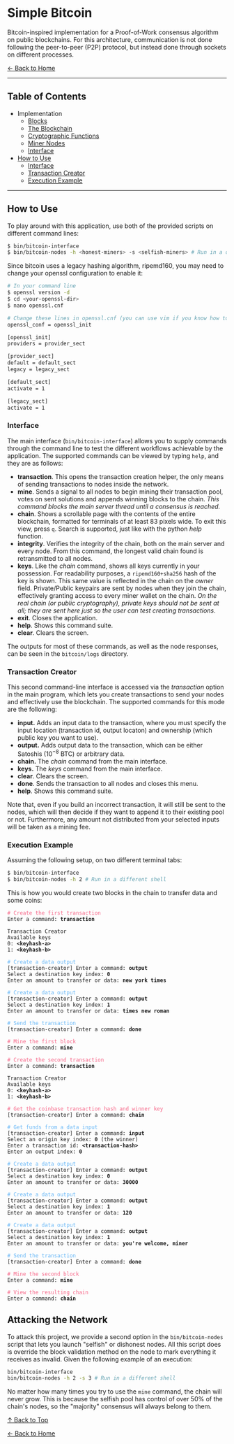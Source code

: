 # Simple Bitcoin

Bitcoin-inspired implementation for a Proof-of-Work consensus algorithm on public blockchains. For this architecture, communication is not done following the peer-to-peer (P2P) protocol, but instead done through sockets on different processes.

[← Back to Home](../README.md)

---

## Table of Contents
- Implementation
    - [Blocks](doc/blocks.md)
    - [The Blockchain](doc/blockchain.md)
    - [Cryptographic Functions](doc/crypto.md)
    - [Miner Nodes](doc/nodes.md)
    - [Interface](doc/server.md)
- [How to Use](#how-to-use)
    - [Interface](#interface)
    - [Transaction Creator](#transaction-creator)
    - [Execution Example](#execution-example)

---

## How to Use

To play around with this application, use both of the provided scripts on different command lines:
```sh
$ bin/bitcoin-interface
$ bin/bitcoin-nodes -h <honest-miners> -s <selfish-miners> # Run in a different shell
```

Since bitcoin uses a legacy hashing algorithm, ripemd160, you may need to change your openssl configuration to enable it:
```sh
# In your command line
$ openssl version -d
$ cd <your-openssl-dir>
$ nano openssl.cnf

# Change these lines in openssl.cnf (you can use vim if you know how to exit)
openssl_conf = openssl_init

[openssl_init]
providers = provider_sect

[provider_sect]
default = default_sect
legacy = legacy_sect

[default_sect]
activate = 1

[legacy_sect]
activate = 1
```
### Interface
The main interface (`bin/bitcoin-interface`) allows you to supply commands through the command line to test the different workflows achievable by the application. The supported commands can be viewed by typing `help`, and they are as follows:
- **transaction**. This opens the transaction creation helper, the only means of sending transactions to nodes inside the network.
- **mine**. Sends a signal to all nodes to begin mining their transaction pool, votes on sent solutions and appends winning blocks to the chain. *This command blocks the main server thread until a consensus is reached.*
- **chain**. Shows a scrollable page with the contents of the entire blockchain, formatted for terminals of at least 83 pixels wide. To exit this view, press `q`. Search is supported, just like with the python *help* function.
- **integrity**. Verifies the integrity of the chain, both on the main server and every node. From this command, the longest valid chain found is retransmitted to all nodes.
- **keys**. Like the *chain* command, shows all keys currently in your possession. For readability purposes, a `ripemd160+sha256` hash of the key is shown. This same value is reflected in the chain on the *owner* field. Private/Public keypairs are sent by nodes when they join the chain, effectively granting access to every miner wallet on the chain. *On the real chain (or public cryptography), private keys should not be sent at all; they are sent here just so the user can test creating transactions*.
- **exit**. Closes the application.
- **help**. Shows this command suite.
- **clear**. Clears the screen.

The outputs for most of these commands, as well as the node responses, can be seen in the `bitcoin/logs` directory.

### Transaction Creator
This second command-line interface is accessed via the *transaction* option in the main program, which lets you create transactions to send your nodes and effectively use the blockchain. The supported commands for this mode are the following:
- **input.** Adds an input data to the transaction, where you must specify the input location (transaction id, output locaton) and ownership (which public key you want to use).
- **output.** Adds output data to the transaction, which can be either Satoshis ($10^{-8}$ BTC) or arbitrary data.
- **chain.** The *chain* command from the main interface.
- **keys.** The *keys* command from the main interface.
- **clear**. Clears the screen.
- **done**. Sends the transaction to all nodes and closes this menu.
- **help**. Shows this command suite.

Note that, even if you build an incorrect transaction, it will still be sent to the nodes, which will then decide if they want to append it to their existing pool or not. Furthermore, any amount not distributed from your selected inputs will be taken as a mining fee.

### Execution Example

Assuming the following setup, on two different terminal tabs:
```sh
$ bin/bitcoin-interface
$ bin/bitcoin-nodes -h 2 # Run in a different shell
```

This is how you would create two blocks in the chain to transfer data and some coins:

<pre><code><span style="color: #f76587;"># Create the first transaction</span>
Enter a command: <b>transaction</b>

Transaction Creator
Available keys
0: <b>&lt;keyhash-a&gt;</b>
1: <b>&lt;keyhash-b&gt;</b>

<span style="color: #65b6f7;"># Create a data output</span>
[transaction-creator] Enter a command: <b>output</b>
Select a destination key index: <b>0</b>
Enter an amount to transfer or data: <b>new york times</b>

<span style="color: #65b6f7;"># Create a data output</span>
[transaction-creator] Enter a command: <b>output</b>
Select a destination key index: <b>1</b>
Enter an amount to transfer or data: <b>times new roman</b>

<span style="color: #65b6f7;"># Send the transaction</span>
[transaction-creator] Enter a command: <b>done</b>

<span style="color: #f76587;"># Mine the first block</span>
Enter a command: <b>mine</b>

<span style="color: #f76587;"># Create the second transaction</span>
Enter a command: <b>transaction</b>

Transaction Creator
Available keys
0: <b>&lt;keyhash-a&gt;</b>
1: <b>&lt;keyhash-b&gt;</b>

<span style="color: #f76587;"># Get the coinbase transaction hash and winner key</span>
[transaction-creator] Enter a command: <b>chain</b>

<span style="color: #65b6f7;"># Get funds from a data input</span>
[transaction-creator] Enter a command: <b>input</b>
Select an origin key index: <b>0</b> (the winner)
Enter a transaction id: <b>&lt;transaction-hash&gt;</b>
Enter an output index: <b>0</b>

<span style="color: #65b6f7;"># Create a data output</span>
[transaction-creator] Enter a command: <b>output</b>
Select a destination key index: <b>0</b>
Enter an amount to transfer or data: <b>30000</b>

<span style="color: #65b6f7;"># Create a data output</span>
[transaction-creator] Enter a command: <b>output</b>
Select a destination key index: <b>1</b>
Enter an amount to transfer or data: <b>120</b>

<span style="color: #65b6f7;"># Create a data output</span>
[transaction-creator] Enter a command: <b>output</b>
Select a destination key index: <b>1</b>
Enter an amount to transfer or data: <b>you're welcome, miner</b>

<span style="color: #65b6f7;"># Send the transaction</span>
[transaction-creator] Enter a command: <b>done</b>

<span style="color: #f76587;"># Mine the second block</span>
Enter a command: <b>mine</b>

<span style="color: #f76587;"># View the resulting chain</span>
Enter a command: <b>chain</b>
</code></pre>


## Attacking the Network
To attack this project, we provide a second option in the `bin/bitcoin-nodes` script that lets you launch "selfish" or dishonest nodes. All this script does is override the block validation method on the node to mark everything it receives as invalid. Given the following example of an execution:

```bash
bin/bitcoin-interface
bin/bitcoin-nodes -h 2 -s 3 # Run in a different shell
```

No matter how many times you try to use the `mine` command, the chain will never grow. This is because the selfish pool has control of over 50% of the chain's nodes, so the "majority" consensus will always belong to them. 

[↑ Back to Top](#simple-bitcoin)  

[← Back to Home](../README.md)